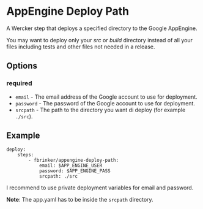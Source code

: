 # AppEngine Deploy Path

A Wercker step that deploys a specified directory to the Google AppEngine.

You may want to deploy only your *src* or *build* directory instead of all your files including tests and other files not needed in a release.

## Options
### required

* `email` - The email address of the Google account to use for deployment.
* `password` - The password of the Google account to use for deployment.
* `srcpath` - The path to the directory you want di deploy (for example `./src`).

## Example

    deploy:
        steps:
            - fbrinker/appengine-deploy-path:
                email: $APP_ENGINE_USER
                password: $APP_ENGINE_PASS
                srcpath: ./src

I recommend to use private deployment variables for email and password.

**Note**: The app.yaml has to be inside the `srcpath` directory.
